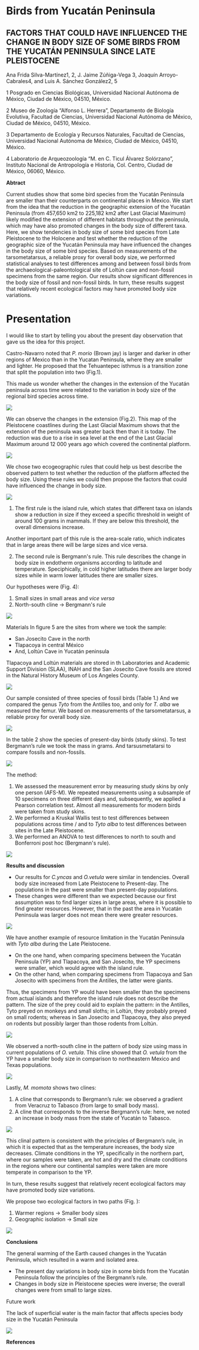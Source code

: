  # Birds from Yucatán Peninsula 
 
## __FACTORS THAT COULD HAVE INFLUENCED THE CHANGE IN BODY SIZE OF SOME BIRDS FROM THE YUCATÁN PENINSULA SINCE LATE PLEISTOCENE__

Ana Frida Silva-Martínez1, 2, J. Jaime Zúñiga-Vega 3, Joaquín Arroyo-Cabrales4, and Luis A. Sánchez González2, 5

1 Posgrado en Ciencias Biológicas, Universidad Nacional Autónoma de México, Ciudad de México, 04510, México.

2 Museo de Zoología “Alfonso L. Herrera”, Departamento de Biología Evolutiva, Facultad de Ciencias, Universidad Nacional Autónoma de México, Ciudad de México, 04510, México.

3 Departamento de Ecología y Recursos Naturales, Facultad de Ciencias, Universidad Nacional Autónoma de México, Ciudad de México, 04510, México.

4 Laboratorio de Arqueozoología “M. en C. Ticul Álvarez Solórzano”, Instituto Nacional de Antropología e Historia, Col. Centro, Ciudad de México, 06060, México.


__Abtract__

Current studies show that some bird species from the Yucatán Peninsula are smaller than their counterparts on continental places in Mexico. We start from the idea that the reduction in the geographic extension of the Yucatán Peninsula (from 457,650 km2 to 225,182 km2 after Last Glacial Maximum) likely modified the extension of different habitats throughout the peninsula, which may have also promoted changes in the body size of different taxa. Here, we show tendencies in body size of some bird species from Late Pleistocene to the Holocene and test whether the reduction of the geographic size of the Yucatán Peninsula may have influenced the changes in the body size of some bird species. Based on measurements of the tarsometatarsus, a reliable proxy for overall body size, we performed statistical analyses to test differences among and between fossil birds from the archaeological-paleontological site of Loltún cave and non-fossil specimens from the same region. Our results show significant differences in the body size of fossil and non-fossil birds. In turn, these results suggest that relatively recent ecological factors may have promoted body size variations.


# Presentation  

I would like to start by telling you about the present day observation that gave us the idea for this project.

Castro-Navarro noted that _P. morio_ (Brown jay) is larger and darker in other regions of Mexico than in the Yucatan Peninsula, where they are smaller and lighter. He proposed that the Tehuantepec isthmus is a transition zone that split the population into two (Fig.1).

This made us wonder whether the changes in the extension of the Yucatán peninsula across time were related to the variation in body size of the regional bird species across time. 


![](/images/Diapositiva2.JPG)


We can observe the changes in the extension (Fig.2). This map of the Pleistocene coastlines during the Last Glacial Maximum shows that the extension of the peninsula was greater back then than it is today. The reduction was due to a rise in sea level at the end of the Last Glacial Maximum around 12 000 years ago which covered the continental platform.

![](/images/Diapositiva3.JPG)



We chose two ecogeographic rules that could help us best describe the observed pattern to test whether the reduction of the platform affected the body size. Using these rules we could then propose the factors that could have influenced the change in body size.



![](/images/Diapositiva4.JPG)

1. The first rule is the island rule, which states that different taxa on islands show a reduction in size if they exceed a specific threshold in weight of around 100 grams in mammals. If they are below this threshold, the overall dimensions increase.

Another important part of this rule is the area-scale ratio, which indicates that in large areas there will be large sizes and vice versa.

2. The second rule is  Bergmann's rule. This rule describes the change in body size in endotherm organisms according to latitude and temperature. Speciphically, in cold higher latitudes there are larger body sizes while in warm lower latitudes there are smaller sizes.


Our hypotheses were (Fig. 4):
1. Small sizes in small areas and _vice versa_
2. North-south cline -> Bergmann's rule
 
 ![](/images/Diapositiva5.JPG)

Materials
 In figure 5 are the sites from where we took the sample:
* San Josecito Cave in the north
* Tlapacoya in central México
* And, Loltún Cave in Yucatán peninsula

Tlapacoya and Loltún materials are stored in th Laboratories and Academic Support Division (SLAA), INAH and the San Josecito Cave fossils are stored in the Natural History Museum of Los Angeles County. 


![](/images/Diapositiva6.JPG)


Our sample consisted of three species of fossil birds (Table 1.)
And we compared the genus _Tyto_ from the Antilles too, and only for _T. alba_ we measured the femur.
We based on measurements of the tarsometatarsus, a reliable proxy for overall body size. 


![](/images/Diapositiva7.JPG)


In the table 2 show the species of present-day birds (study skins).
To test Bergmann’s rule we took the mass in grams. And tarsusmetatarsi to compare fossils and non-fossils.


![](/images/Diapositiva8.JPG)


The method:

1. We assessed the measurement error by measuring study skins by only one person (AFS-M). We repeated measurements using a subsample of 10 specimens on three different days and, subsequently, we applied a Pearson correlation test. Almost all measurements for modern birds were taken from study skins.
2. We performed a Kruskal Wallis test to test differences between populations across time / and to _Tyto alba_ to test differences between sites in the Late Pleistocene.
3. We performed an ANOVA to test differences to north to south and Bonferroni post hoc (Bergmann's rule).

![](/images/Diapositiva9.JPG)

__Results and discussion__

* Our results for _C.yncas_ and _O.vetula_ were similar in tendencies. Overall body size increased from Late Pleistocene to Present-day. The populations in the past were smaller than present-day populations.
* These changes were different than we expected because our first assumption was to find larger sizes in large areas, where it is possible to find greater resources. However, that in the past the area in Yucatán Peninsula was larger does not mean there were greater resources.

![](/images/Diapositiva10.JPG)

We have another example of resource limitation in the Yucatán Peninsula with _Tyto alba_ during the Late Pleistocene.

* On the one hand, when comparing specimens between the Yucatán Peninsula (YP) and Tlapacoya, and San Josecito, the YP specimens were smaller, which would agree with the island rule.
* On the other hand, when comparing specimens from Tlapacoya and San Josecito with specimens from the Antilles, the latter were giants.

Thus, the specimens from YP would have been smaller than the specimens from actual islands and therefore the island rule does not describe the pattern. The size of the prey could aid to explain the pattern: in the Antilles, Tyto preyed on monkeys and small sloths; in Loltún, they probably preyed on small rodents; whereas in San Josecito and Tlapacoya, they also preyed on rodents but possibly larger than those rodents from Loltún.

![](/images/Diapositiva11.JPG)

We observed a north-south cline in the pattern of body size using mass in current populations of _O. vetula_. This cline showed that _O. vetula_ from the YP have a smaller body size in comparison to northeastern Mexico and Texas populations.

![](/images/Diapositiva12.JPG) 

Lastly, _M. momota_ shows two clines: 
1) A cline that corresponds to Bergmann’s rule: we observed a gradient from Veracruz to Tabasco (from large to small body mass). 
2) A cline that corresponds to the inverse Bergmann’s rule: here, we noted an increase in body mass from the state of Yucatán to Tabasco.


![](/images/Diapositiva13.JPG)

This clinal pattern is consistent with the principles of Bergmann’s rule, in which it is expected that as the temperature increases, the body size decreases. Climate conditions in the YP, specifically in the northern part, where our samples were taken, are hot and dry and the climate conditions in the regions where our continental samples were taken are more temperate in comparison to the YP.

In turn, these results suggest that relatively recent ecological factors may have promoted body size variations.

We propose two ecological factors in two paths (Fig. ):
1. Warmer regions -> Smaller body sizes
2. Geographic isolation -> Small size

![](/images/Diapositiva14.JPG)

__Conclusions__

The general warming of the Earth caused changes in the Yucatán Peninsula, which resulted in a warm and isolated area.
* The present day variations in body size in some birds from the Yucatán Peninsula follow the principles of the Bergmann’s rule.
* Changes in body size in Pleistocene species were inverse; the overall changes were from small to large sizes. 

Future work

The lack of superficial water is the main factor that affects species body size in the Yucatán Peninsula

![](/images/Diapositiva16.JPG)

__References__

